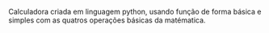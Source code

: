 Calculadora criada em linguagem python, usando função de forma básica e simples com as quatros operações básicas da matématica.

